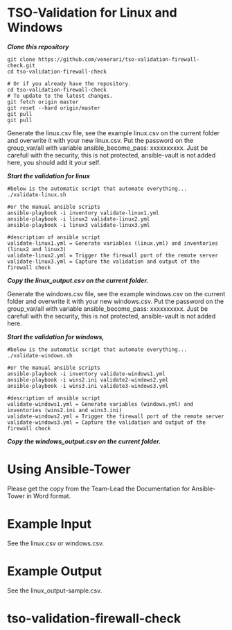 # TSO-Validation for Linux and Windows

***Clone this repository***

```
git clone https://github.com/venerari/tso-validation-firewall-check.git
cd tso-validation-firewall-check

# Or if you already have the repository.
cd tso-validation-firewall-check
# To update to the latest changes.
git fetch origin master
git reset --hard origin/master
git pull
git pull
```

Generate the linux.csv file, see the example linux.csv on the current folder and overwrite it with your new linux.csv.
Put the password on the group_var/all with variable ansible_become_pass: xxxxxxxxxx.  Just be carefull with the security, this is not protected, ansible-vault is not added here, you should add it your self.

***Start the validation for linux***
```
#below is the automatic script that automate everything...
./validate-linux.sh

#or the manual ansible scripts
ansible-playbook -i inventory validate-linux1.yml
ansible-playbook -i linux2 validate-linux2.yml
ansible-playbook -i linux3 validate-linux3.yml

#description of ansible script
validate-linux1.yml = Generate variables (linux.yml) and inventories (linux2 and linux3)
validate-linux2.yml = Trigger the firewall port of the remote server
validate-linux3.yml = Capture the validation and output of the firewall check
```

***Copy the linux_output.csv on the current folder.***

Generate the windows.csv file, see the example windows.csv on the current folder and overwrite it with your new windows.csv.
Put the password on the group_var/all with variable ansible_become_pass: xxxxxxxxxx.  Just be carefull with the security, this is not protected, ansible-vault is not added here.

***Start the validation for windows,***
```
#below is the automatic script that automate everything...
./validate-windows.sh

#or the manual ansible scripts
ansible-playbook -i inventory validate-windows1.yml
ansible-playbook -i wins2.ini validate2-windows2.yml
ansible-playbook -i wins3.ini validate3-windows3.yml

#description of ansible script
validate-windows1.yml = Generate variables (windows.yml) and inventories (wins2.ini and wins3.ini)
validate-windows2.yml = Trigger the firewall port of the remote server
validate-windows3.yml = Capture the validation and output of the firewall check
```

***Copy the windows_output.csv on the current folder.***

# Using Ansible-Tower
Please get the copy from the Team-Lead the Documentation for Ansible-Tower in Word format.

# Example Input
See the linux.csv or windows.csv.

# Example Output
See the linux_output-sample.csv.

# tso-validation-firewall-check
